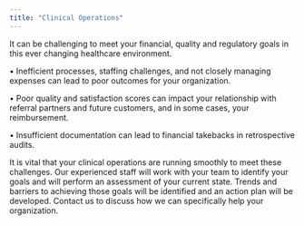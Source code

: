 ```yaml
---
title: "Clinical Operations"
---
```


<p>It can be challenging to meet your financial, quality and regulatory goals in this ever changing healthcare environment.</p>
<p>&bull; Inefficient processes, staffing challenges, and not closely managing expenses can lead to poor outcomes for your organization.</p>
<p>&bull; Poor quality and satisfaction scores can impact your relationship with referral partners and future customers, and in some cases, your reimbursement.</p>
<p>&bull; Insufficient documentation can lead to financial takebacks in retrospective audits.</p>
<p>It is vital that your clinical operations are running smoothly to meet these challenges. Our experienced staff will work with your team to identify your goals and will perform an assessment of your current state. Trends and barriers to achieving those goals will be identified and an action plan will be developed. Contact us to discuss how we can specifically help your organization.</p>

